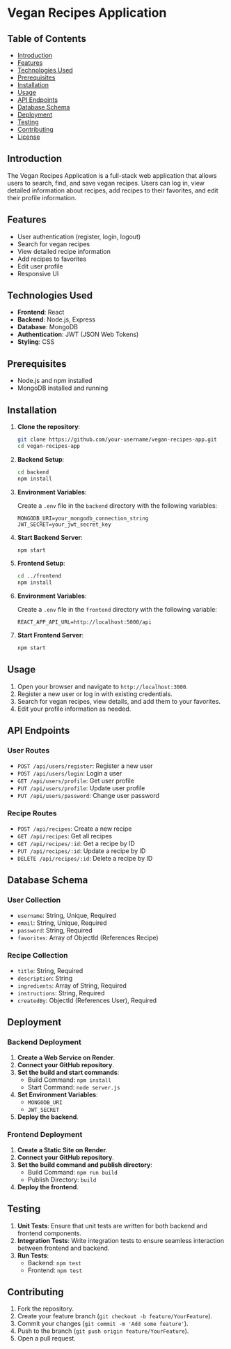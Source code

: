 # Vegan Recipes Application

## Table of Contents

- [Introduction](#introduction)
- [Features](#features)
- [Technologies Used](#technologies-used)
- [Prerequisites](#prerequisites)
- [Installation](#installation)
- [Usage](#usage)
- [API Endpoints](#api-endpoints)
- [Database Schema](#database-schema)
- [Deployment](#deployment)
- [Testing](#testing)
- [Contributing](#contributing)
- [License](#license)

## Introduction

The Vegan Recipes Application is a full-stack web application that allows users to search, find, and save vegan recipes. Users can log in, view detailed information about recipes, add recipes to their favorites, and edit their profile information.

## Features

- User authentication (register, login, logout)
- Search for vegan recipes
- View detailed recipe information
- Add recipes to favorites
- Edit user profile
- Responsive UI

## Technologies Used

- **Frontend**: React
- **Backend**: Node.js, Express
- **Database**: MongoDB
- **Authentication**: JWT (JSON Web Tokens)
- **Styling**: CSS

## Prerequisites

- Node.js and npm installed
- MongoDB installed and running

## Installation

1. **Clone the repository**:

    ```sh
    git clone https://github.com/your-username/vegan-recipes-app.git
    cd vegan-recipes-app
    ```

2. **Backend Setup**:

    ```sh
    cd backend
    npm install
    ```

3. **Environment Variables**:

    Create a `.env` file in the `backend` directory with the following variables:

    ```env
    MONGODB_URI=your_mongodb_connection_string
    JWT_SECRET=your_jwt_secret_key
    ```

4. **Start Backend Server**:

    ```sh
    npm start
    ```

5. **Frontend Setup**:

    ```sh
    cd ../frontend
    npm install
    ```

6. **Environment Variables**:

    Create a `.env` file in the `frontend` directory with the following variable:

    ```env
    REACT_APP_API_URL=http://localhost:5000/api
    ```

7. **Start Frontend Server**:

    ```sh
    npm start
    ```

## Usage

1. Open your browser and navigate to `http://localhost:3000`.
2. Register a new user or log in with existing credentials.
3. Search for vegan recipes, view details, and add them to your favorites.
4. Edit your profile information as needed.

## API Endpoints

### User Routes

- `POST /api/users/register`: Register a new user
- `POST /api/users/login`: Login a user
- `GET /api/users/profile`: Get user profile
- `PUT /api/users/profile`: Update user profile
- `PUT /api/users/password`: Change user password

### Recipe Routes

- `POST /api/recipes`: Create a new recipe
- `GET /api/recipes`: Get all recipes
- `GET /api/recipes/:id`: Get a recipe by ID
- `PUT /api/recipes/:id`: Update a recipe by ID
- `DELETE /api/recipes/:id`: Delete a recipe by ID

## Database Schema

### User Collection

- `username`: String, Unique, Required
- `email`: String, Unique, Required
- `password`: String, Required
- `favorites`: Array of ObjectId (References Recipe)

### Recipe Collection

- `title`: String, Required
- `description`: String
- `ingredients`: Array of String, Required
- `instructions`: String, Required
- `createdBy`: ObjectId (References User), Required

## Deployment

### Backend Deployment

1. **Create a Web Service on Render**.
2. **Connect your GitHub repository**.
3. **Set the build and start commands**:
    - Build Command: `npm install`
    - Start Command: `node server.js`
4. **Set Environment Variables**:
    - `MONGODB_URI`
    - `JWT_SECRET`
5. **Deploy the backend**.

### Frontend Deployment

1. **Create a Static Site on Render**.
2. **Connect your GitHub repository**.
3. **Set the build command and publish directory**:
    - Build Command: `npm run build`
    - Publish Directory: `build`
4. **Deploy the frontend**.

## Testing

1. **Unit Tests**: Ensure that unit tests are written for both backend and frontend components.
2. **Integration Tests**: Write integration tests to ensure seamless interaction between frontend and backend.
3. **Run Tests**:
    - Backend: `npm test`
    - Frontend: `npm test`

## Contributing

1. Fork the repository.
2. Create your feature branch (`git checkout -b feature/YourFeature`).
3. Commit your changes (`git commit -m 'Add some feature'`).
4. Push to the branch (`git push origin feature/YourFeature`).
5. Open a pull request.

